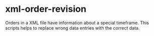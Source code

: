 # xml-order-revision
Orders in a XML file have information about a special timeframe. This scripts helps to replace wrong data entries with the correct data.
